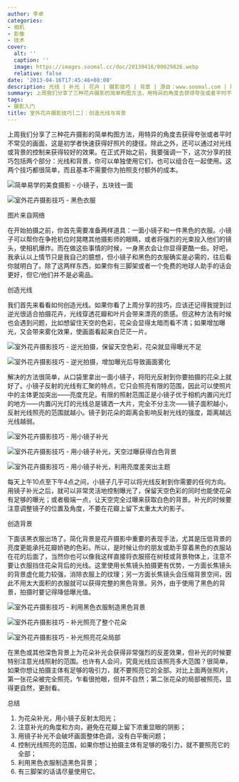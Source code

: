 ```yaml
---
author: 李卓
categories:
- 相机
- 影像
- 技术
cover:
  alt: ''
  caption: ''
  image: https://images.soomal.cc/doc/20130416/00029826.webp
  relative: false
date: '2013-04-16T17:45:46+08:00'
description: 光线 | 补光 | 花卉 | 摄影技巧 | 背景 | 源自：www.soomal.com | 版权：原创 |  平均/总评分：09.82/108
summary: 上周我们分享了三种花卉摄影的简单构图方法，用特异的角度去获得夸张或者平时不常见的画面，这是初学者快速获得好照片的捷径。除此之外，还可以通过对光线或背景的控制来获得较好的效果。这次分享的技巧包括两个部分：光线和背景，你可以单独使用它们，也可以组合在一起使用。
tags:
- 摄影入门
title: 室外花卉摄影技巧[二]：创造光线与背景
---
```


上周我们分享了三种花卉摄影的简单构图方法，用特异的角度去获得夸张或者平时不常见的画面，这是初学者快速获得好照片的捷径。除此之外，还可以通过对光线或背景的控制来获得较好的效果。在正式开始之前，我要强调一下，这次分享的技巧包括两个部分：光线和背景，你可以单独使用它们，也可以组合在一起使用。这两个技巧都很简单，而且基本不需要你为拍照支付额外的成本。



![简单易学的美食摄影 - 小镜子，五块钱一面](https://images.soomal.cc/doc/20130403/00029156.webp)



![室外花卉摄影技巧 - 黑色衣服](https://images.soomal.cc/doc/20130416/00029827.webp)

图片来自网络



在开始拍摄之前，你首先需要准备两样道具：一面小镜子和一件黑色的衣服。小镜子可以帮你在争抢机位时晃瞎其他摄影师的眼睛，或者将强烈的光束投入他们的镜头，使相机爆炸。而在做这些事情的时候，一身黑衣会让你显得更酷一些。好吧，我承认以上情节只是我自己的臆想，但小镜子和黑色的衣服确实是必需的，往后看你就明白了。除了这两样东西，如果你有三脚架或者一个免费的地球人助手的话会更好，但它/他们并不是必需品。



创造光线



我们首先来看看如何创造光线。如果你看了上周分享的技巧，应该还记得我提到过逆光很适合拍摄花卉，光线穿透花瓣和叶片会带来漂亮的质感。但这种方法有时候也会遇到问题，比如想留住天空的色彩，花朵会显得太暗而看不清；如果增加曝光，又会带来雾化效果，使画面看起来白茫茫一片。



![室外花卉摄影技巧 - 逆光拍摄，保留天空色彩，花朵就显得曝光不足](https://images.soomal.cc/doc/20130416/00029828.webp)



![室外花卉摄影技巧 - 逆光拍摄，增加曝光后导致画面雾化](https://images.soomal.cc/doc/20130416/00029829.webp)



解决的方法很简单，从口袋里拿出一面小镜子，将阳光反射到你要拍摄的花朵上就好了。小镜子反射的光线有汇聚的特点，它只会照亮有限的范围，因此可以使照片中的主体更加突出――亮度充足。有限的照射范围正是小镜子优于相机内置闪光灯的地方――内置闪光灯的光线总是铺洒一大片，完全不分主次――镜子面积越小，反射光线照亮的范围就越小。镜子到花朵的距离会影响反射光线的强度，距离越远光线越弱。



![室外花卉摄影技巧 - 用小镜子补光](https://images.soomal.cc/doc/20130416/00029830.webp)



![室外花卉摄影技巧 - 用小镜子补光，天空过曝获得白色背景](https://images.soomal.cc/doc/20130416/00029831.webp)



![室外花卉摄影技巧 - 用小镜子补光，利用亮度差突出主题](https://images.soomal.cc/doc/20130416/00029832.webp)



每天上午10点至下午4点之间，小镜子几乎可以将光线反射到你需要的任何方向。用镜子补光之后，就可以非常灵活地控制曝光了，保留天空色彩的同时也能使花朵有足够的曝光；或者极端一点，让天空完全过曝来获取白色的背景。补光的时候要注意调整镜子的位置及角度，不要在花瓣上留下太重太大的影子。



创造背景



下面该黑衣服出场了。简化背景是花卉摄影中重要的表现手法，尤其是压低背景的亮度更能承托花瓣娇艳的色彩。所以，是时候让你的朋友或助手穿着黑色的衣服站在花的后面了，当然你也可以像我这样直接将衣服搭在树枝或背景物体上，注意不要让衣服挡住花朵背后的光线。这里使用长焦镜头拍摄更有优势，一方面长焦镜头的背景虚化能力较强，消除衣服上的纹理；另一方面长焦镜头会压缩背景空间，因此不用太大面积的衣服就可以获得完整的黑色背景。另外，由于使用了黑色的背景，拍摄时要记得降低曝光值。



![室外花卉摄影技巧 - 利用黑色衣服制造黑色背景](https://images.soomal.cc/doc/20130416/00029833.webp)



![室外花卉摄影技巧 - 补光照亮了整个花朵](https://images.soomal.cc/doc/20130416/00029834.webp)



![室外花卉摄影技巧 - 补光照亮花朵局部](https://images.soomal.cc/doc/20130416/00029835.webp)



在黑色或其他深色背景上为花朵补光会获得非常强烈的反差效果，但补光的时候要特别注意光线照射的范围。也许有人会问，究竟光线应该照亮多大范围？很简单，如果你想让拍摄主体有足够的吸引力，就不要照亮它的全部。对比上面两张照片，第一张花朵被完全照亮，乍看很抢眼，但并不自然；第二张花朵的局部被照亮，显得更自然，更耐看。



总结
1. 为花朵补光，用小镜子反射太阳光；
2. 注意补光的角度和方向，避免在花瓣上留下浓重显眼的阴影；
3. 用镜子补光不会破坏画面整体色调，没有白平衡问题；
4. 控制光线照亮的范围，如果你想让拍摄主体有足够的吸引力，就不要照亮它的全部；
5. 利用黑色衣服制造黑色背景；
6. 有三脚架的话请尽量使用它。